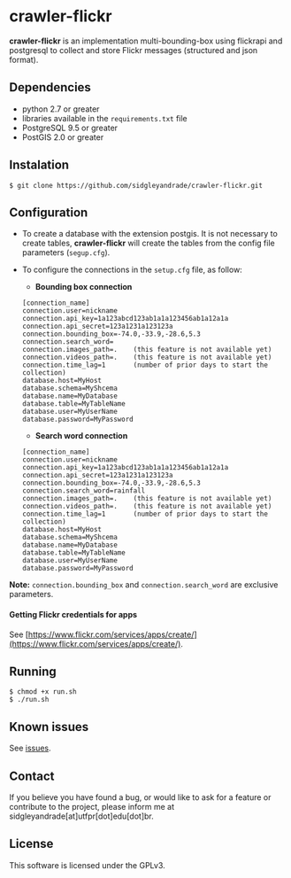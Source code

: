 # crawler-flickr

**crawler-flickr** is an implementation multi-bounding-box using flickrapi and postgresql to collect and store Flickr messages (structured and json format).

## Dependencies

* python 2.7 or greater
* libraries available in the `requirements.txt` file
* PostgreSQL 9.5 or greater
* PostGIS 2.0 or greater

## Instalation

    $ git clone https://github.com/sidgleyandrade/crawler-flickr.git
    
## Configuration

* To create a database with the extension postgis. It is not necessary to create tables, **crawler-flickr** will create the tables from the config file parameters (`segup.cfg`).
* To configure the connections in the `setup.cfg` file, as follow:

    * __Bounding box connection__

    ```
    [connection_name]
    connection.user=nickname
    connection.api_key=1a123abcd123ab1a1a123456ab1a12a1a
    connection.api_secret=123a1231a123123a
    connection.bounding_box=-74.0,-33.9,-28.6,5.3
    connection.search_word=
    connection.images_path=.    (this feature is not available yet)
    connection.videos_path=.    (this feature is not available yet)
    connection.time_lag=1       (number of prior days to start the collection)
    database.host=MyHost
    database.schema=MyShcema
    database.name=MyDatabase
    database.table=MyTableName
    database.user=MyUserName
    database.password=MyPassword
    
    ```
        
    * __Search word connection__

    ```
    [connection_name]
    connection.user=nickname
    connection.api_key=1a123abcd123ab1a1a123456ab1a12a1a
    connection.api_secret=123a1231a123123a
    connection.bounding_box=-74.0,-33.9,-28.6,5.3
    connection.search_word=rainfall
    connection.images_path=.    (this feature is not available yet)
    connection.videos_path=.    (this feature is not available yet)
    connection.time_lag=1       (number of prior days to start the collection)
    database.host=MyHost
    database.schema=MyShcema
    database.name=MyDatabase
    database.table=MyTableName
    database.user=MyUserName
    database.password=MyPassword
    ```

**Note:** `connection.bounding_box` and `connection.search_word` are exclusive parameters.

#### Getting Flickr credentials for apps
 
See [https://www.flickr.com/services/apps/create/](https://www.flickr.com/services/apps/create/).

## Running

    $ chmod +x run.sh
    $ ./run.sh

## Known issues

See [issues](https://github.com/sidgleyandrade/crawler-twitter/issues).

## Contact

If you believe you have found a bug, or would like to ask for a feature or contribute to the project, please inform me at sidgleyandrade[at]utfpr[dot]edu[dot]br.

## License

This software is licensed under the GPLv3.

